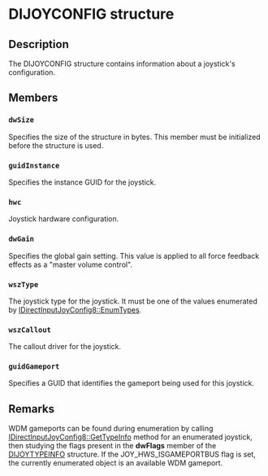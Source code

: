 # DIJOYCONFIG structure

## Description

The DIJOYCONFIG structure contains information about a joystick's configuration.

## Members

### `dwSize`

Specifies the size of the structure in bytes. This member must be initialized before the structure is used.

### `guidInstance`

Specifies the instance GUID for the joystick.

### `hwc`

Joystick hardware configuration.

### `dwGain`

Specifies the global gain setting. This value is applied to all force feedback effects as a "master volume control".

### `wszType`

The joystick type for the joystick. It must be one of the values enumerated by [IDirectInputJoyConfig8::EnumTypes](https://learn.microsoft.com/windows/desktop/api/dinputd/nf-dinputd-idirectinputjoyconfig8-enumtypes).

### `wszCallout`

The callout driver for the joystick.

### `guidGameport`

Specifies a GUID that identifies the gameport being used for this joystick.

## Remarks

WDM gameports can be found during enumeration by calling [IDirectInputJoyConfig8::GetTypeInfo](https://learn.microsoft.com/windows/desktop/api/dinputd/nf-dinputd-idirectinputjoyconfig8-gettypeinfo) method for an enumerated joystick, then studying the flags present in the **dwFlags** member of the [DIJOYTYPEINFO](https://learn.microsoft.com/windows/desktop/api/dinputd/ns-dinputd-dijoytypeinfo) structure. If the JOY_HWS_ISGAMEPORTBUS flag is set, the currently enumerated object is an available WDM gameport.